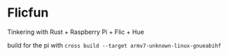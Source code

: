 # Flicfun 

Tinkering with Rust + Raspberry Pi + Flic + Hue


build for the pi with `cross build --target armv7-unknown-linux-gnueabihf`